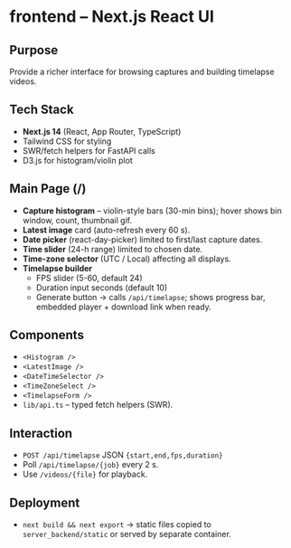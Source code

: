 # frontend – Next.js React UI

## Purpose
Provide a richer interface for browsing captures and building timelapse videos.

## Tech Stack
- **Next.js 14** (React, App Router, TypeScript)
- Tailwind CSS for styling
- SWR/fetch helpers for FastAPI calls
- D3.js for histogram/violin plot

## Main Page (/)
- **Capture histogram** – violin-style bars (30-min bins); hover shows bin window, count, thumbnail gif.
- **Latest image** card (auto-refresh every 60 s).
- **Date picker** (react-day-picker) limited to first/last capture dates.
- **Time slider** (24-h range) limited to chosen date.
- **Time-zone selector** (UTC / Local) affecting all displays.
- **Timelapse builder**
  - FPS slider (5-60, default 24)
  - Duration input seconds (default 10)
  - Generate button → calls `/api/timelapse`; shows progress bar, embedded player + download link when ready.

## Components
- `<Histogram />`
- `<LatestImage />`
- `<DateTimeSelector />`
- `<TimeZoneSelect />`
- `<TimelapseForm />`
- `lib/api.ts` – typed fetch helpers (SWR).

## Interaction
- `POST /api/timelapse` JSON `{start,end,fps,duration}`
- Poll `/api/timelapse/{job}` every 2 s.
- Use `/videos/{file}` for playback.

## Deployment
- `next build && next export` → static files copied to `server_backend/static` or served by separate container.
